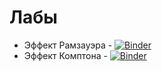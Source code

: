 # Лабы

* Эффект Рамзауэра - [![Binder](https://mybinder.org/badge.svg)](https://mybinder.org/v2/gh/samokhinv/Laboratory/master?filepath=5%2F1-3%2Flab1-3.ipynb)
* Эффект Комптона - [![Binder](https://mybinder.org/badge.svg)](https://mybinder.org/v2/gh/samokhinv/Laboratory/master?filepath=5%2F1-2%2Flab1-2.ipynb)
